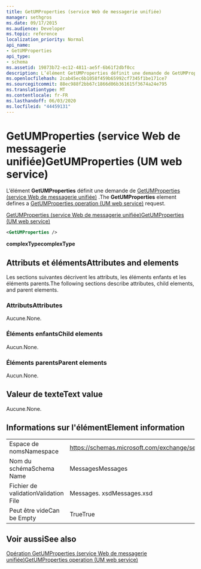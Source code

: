 ```yaml
---
title: GetUMProperties (service Web de messagerie unifiée)
manager: sethgros
ms.date: 09/17/2015
ms.audience: Developer
ms.topic: reference
localization_priority: Normal
api_name:
- GetUMProperties
api_type:
- schema
ms.assetid: 19873b72-ec12-4811-ae5f-6b61f2dbf0cc
description: L’élément GetUMProperties définit une demande de GetUMProperties (service Web de messagerie unifiée).
ms.openlocfilehash: 2cab45ec6b1058f459b65992cf7345f1be171ce7
ms.sourcegitcommit: 88ec988f2bb67c1866d06b361615f3674a24e795
ms.translationtype: MT
ms.contentlocale: fr-FR
ms.lasthandoff: 06/03/2020
ms.locfileid: "44459131"
---
```

# <a name="getumproperties-um-web-service"></a><span data-ttu-id="1a640-103">GetUMProperties (service Web de messagerie unifiée)</span><span class="sxs-lookup"><span data-stu-id="1a640-103">GetUMProperties (UM web service)</span></span>

<span data-ttu-id="1a640-104">L’élément **GetUMProperties** définit une demande de [GetUMProperties (service Web de messagerie unifiée)](getumproperties-operation-um-web-service.md) .</span><span class="sxs-lookup"><span data-stu-id="1a640-104">The **GetUMProperties** element defines a [GetUMProperties operation (UM web service)](getumproperties-operation-um-web-service.md) request.</span></span> 
  
[<span data-ttu-id="1a640-105">GetUMProperties (service Web de messagerie unifiée)</span><span class="sxs-lookup"><span data-stu-id="1a640-105">GetUMProperties (UM web service)</span></span>](getumproperties-um-web-service.md)
  
```xml
<GetUMProperties />
```

 <span data-ttu-id="1a640-106">**complexType**</span><span class="sxs-lookup"><span data-stu-id="1a640-106">**complexType**</span></span>
## <a name="attributes-and-elements"></a><span data-ttu-id="1a640-107">Attributs et éléments</span><span class="sxs-lookup"><span data-stu-id="1a640-107">Attributes and elements</span></span>

<span data-ttu-id="1a640-108">Les sections suivantes décrivent les attributs, les éléments enfants et les éléments parents.</span><span class="sxs-lookup"><span data-stu-id="1a640-108">The following sections describe attributes, child elements, and parent elements.</span></span>
  
### <a name="attributes"></a><span data-ttu-id="1a640-109">Attributs</span><span class="sxs-lookup"><span data-stu-id="1a640-109">Attributes</span></span>

<span data-ttu-id="1a640-110">Aucune.</span><span class="sxs-lookup"><span data-stu-id="1a640-110">None.</span></span>
  
### <a name="child-elements"></a><span data-ttu-id="1a640-111">Éléments enfants</span><span class="sxs-lookup"><span data-stu-id="1a640-111">Child elements</span></span>

<span data-ttu-id="1a640-112">Aucun.</span><span class="sxs-lookup"><span data-stu-id="1a640-112">None.</span></span>
  
### <a name="parent-elements"></a><span data-ttu-id="1a640-113">Éléments parents</span><span class="sxs-lookup"><span data-stu-id="1a640-113">Parent elements</span></span>

<span data-ttu-id="1a640-114">Aucun.</span><span class="sxs-lookup"><span data-stu-id="1a640-114">None.</span></span>
  
## <a name="text-value"></a><span data-ttu-id="1a640-115">Valeur de texte</span><span class="sxs-lookup"><span data-stu-id="1a640-115">Text value</span></span>

<span data-ttu-id="1a640-116">Aucune.</span><span class="sxs-lookup"><span data-stu-id="1a640-116">None.</span></span>
  
## <a name="element-information"></a><span data-ttu-id="1a640-117">Informations sur l'élément</span><span class="sxs-lookup"><span data-stu-id="1a640-117">Element information</span></span>

|||
|:-----|:-----|
|<span data-ttu-id="1a640-118">Espace de noms</span><span class="sxs-lookup"><span data-stu-id="1a640-118">Namespace</span></span>  <br/> |https://schemas.microsoft.com/exchange/services/2006/messages  <br/> |
|<span data-ttu-id="1a640-119">Nom du schéma</span><span class="sxs-lookup"><span data-stu-id="1a640-119">Schema Name</span></span>  <br/> |<span data-ttu-id="1a640-120">Messages</span><span class="sxs-lookup"><span data-stu-id="1a640-120">Messages</span></span>  <br/> |
|<span data-ttu-id="1a640-121">Fichier de validation</span><span class="sxs-lookup"><span data-stu-id="1a640-121">Validation File</span></span>  <br/> |<span data-ttu-id="1a640-122">Messages. xsd</span><span class="sxs-lookup"><span data-stu-id="1a640-122">Messages.xsd</span></span>  <br/> |
|<span data-ttu-id="1a640-123">Peut être vide</span><span class="sxs-lookup"><span data-stu-id="1a640-123">Can be Empty</span></span>  <br/> |<span data-ttu-id="1a640-124">True</span><span class="sxs-lookup"><span data-stu-id="1a640-124">True</span></span>  <br/> |
   
## <a name="see-also"></a><span data-ttu-id="1a640-125">Voir aussi</span><span class="sxs-lookup"><span data-stu-id="1a640-125">See also</span></span>



[<span data-ttu-id="1a640-126">Opération GetUMProperties (service Web de messagerie unifiée)</span><span class="sxs-lookup"><span data-stu-id="1a640-126">GetUMProperties operation (UM web service)</span></span>](getumproperties-operation-um-web-service.md)

